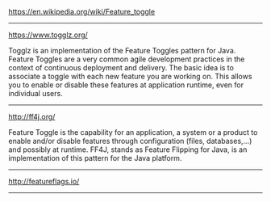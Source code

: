 
https://en.wikipedia.org/wiki/Feature_toggle

---

https://www.togglz.org/

Togglz is an implementation of the Feature Toggles pattern for Java. Feature Toggles are a very common agile development practices in the context of continuous deployment and delivery. The basic idea is to associate a toggle with each new feature you are working on. This allows you to enable or disable these features at application runtime, even for individual users.

---

http://ff4j.org/

Feature Toggle is the capability for an application, a system or a product to enable and/or disable features through configuration (files, databases,...) and possibly at runtime. FF4J, stands as Feature Flipping for Java, is an implementation of this pattern for the Java platform.

---

http://featureflags.io/

---

